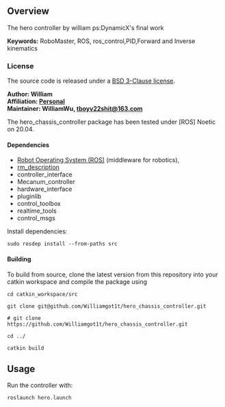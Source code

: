 ## Overview

The hero controller by william ps:DynamicX's final work

**Keywords:** RoboMaster, ROS, ros_control,PID,Forward and Inverse kinematics 


### License

The source code is released under a [BSD 3-Clause license](LICENSE).

**Author: William<br />
Affiliation: [Personal]()<br />
Maintainer: WilliamWu, tboyv22shit@163.com**

The hero_chassis_controller package has been tested under [ROS]  Noetic on 20.04.



#### Dependencies


- [Robot Operating System (ROS)](http://wiki.ros.org) (middleware for robotics),
- [rm_description](https://github.com/gdut-dynamic-x/rm_description)
- controller_interface
- Mecanum_controller
- hardware_interface
- pluginlib
- control_toolbox
- realtime_tools
- control_msgs

Install dependencies:

    sudo rosdep install --from-paths src

#### Building

To build from source, clone the latest version from this repository into your catkin workspace and compile the package
using

	cd catkin_workspace/src
	
	git clone git@github.com/Williamgot1t/hero_chassis_controller.git
  
    # git clone https://github.com/Williamgot1t/hero_chassis_controller.git
    
	cd ../
	
	catkin build 


## Usage


Run the controller with:

	roslaunch hero.launch
